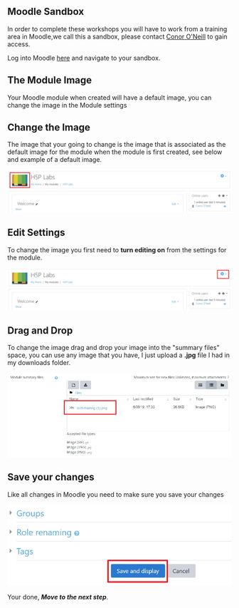 ## Moodle Sandbox

In order to complete these workshops you will have to work from a training area in Moodle,we call this a sandbox, please contact <a href="mailto:cponeill@wit.ie">Conor O'Neill</a> to gain access.

Log into Moodle <a href="http://moodle.wit.ie" target="_blank">here</a>  and navigate to your sandbox.

## The Module Image

Your Moodle module when created will have a default image, you can change the image in the Module settings

## Change the Image

The image that your going to change is the image that is associated as the default image for the module when the module is first created, see below and example of a default image.

![](img/01.jpg)

## Edit Settings

To change the image you first need to **turn editing on** from the settings for the module.

![](img/02.jpg)

## Drag and Drop

To change the image drag and drop your image into the "summary files" space, you can use any image that you have, I just upload a **.jpg** file I had in my downloads folder.

![](img/08.jpg)

## Save your changes

Like all changes in Moodle you need to make sure you save your changes

![](img/04.jpg)

Your done,  ***Move to the next step***.



